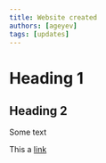 ```yaml
---
title: Website created
authors: [ageyev]
tags: [updates]
---
```


# Heading 1 

## Heading 2 

Some text 

This a [link](https://google.com) 

